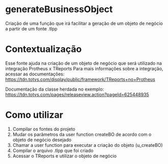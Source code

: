 # generateBusinessObject
Criação de uma função que irá facilitar a geração de um objeto de negócio a partir de um fonte .tlpp

# Contextualização
Esse fonte ajuda na criação de um objeto de negócio que será utilizado na integração Protheus x TReports
Para mais informações sobre a integração, acessar as documentações: https://tdn.totvs.com/display/public/framework/TReports+no+Protheus

Documentação da classe herdada no exemplo: https://tdn.totvs.com/pages/releaseview.action?pageId=625448935

# Como utilizar
1. Compilar os fontes do projeto
2. Mudar os parâmetros da user function createBO de acordo com o objeto de negócio desejado
3. Chamar a user function para executar a criação do objeto (u_createBO)
4. Compilar o arquivo .tlpp que foi criado
5. Acessar o TReports e utilizar o objeto de negócio
